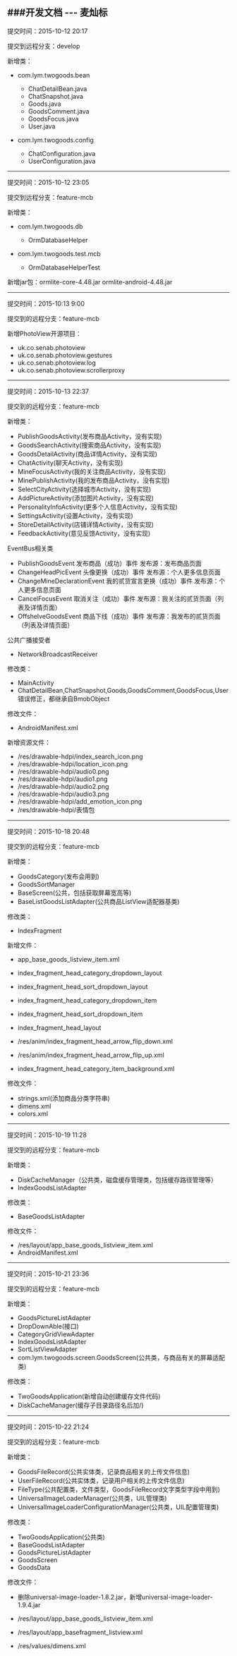 ###开发文档 --- 麦灿标
---

提交时间：2015-10-12 20:17

提交到远程分支：develop

新增类：

*  com.lym.twogoods.bean
    *  ChatDetailBean.java
    *  ChatSnapshot.java
    *  Goods.java
    *  GoodsComment.java
    *  GoodsFocus.java
    *  User.java

* com.lym.twogoods.config
    * ChatConfiguration.java
    * UserConfiguration.java
    
---

提交时间：2015-10-12 23:05

提交到远程分支：feature-mcb

新增类：
    
* com.lym.twogoods.db
    *  OrmDatabaseHelper

* com.lym.twogoods.test.mcb
    *  OrmDatabaseHelperTest
	
新增jar包：ormlite-core-4.48.jar ormlite-android-4.48.jar
    
---

提交时间：2015-10:13 9:00

提交到的远程分支：feature-mcb

新增PhotoView开源项目：

* uk.co.senab.photoview
* uk.co.senab.photoview.gestures
* uk.co.senab.photoview.log
* uk.co.senab.photoview.scrollerproxy

---

提交时间：2015-10-13 22:37

提交到的远程分支：feature-mcb

新增类：

* PublishGoodsActivity(发布商品Activity，没有实现)
* GoodsSearchActivity(搜索商品Activity，没有实现)
* GoodsDetailActivity(商品详情Activity，没有实现)
* ChatActivity(聊天Activity，没有实现)
* MineFocusActivity(我的关注商品Activity，没有实现)
* MinePublishActivity(我的发布商品Activity，没有实现)
* SelectCityActivity(选择城市Activity，没有实现)
* AddPictureActivity(添加图片Activity，没有实现)
* PersonalityInfoActivity(更多个人信息Activity，没有实现)
* SettingsActivity(设置Activity，没有实现)
* StoreDetailActivity(店铺详情Activity，没有实现)
* FeedbackActivity(意见反馈Activity，没有实现)

EventBus相关类

* PublishGoodsEvent  发布商品（成功）事件            发布源：发布商品页面
* ChangeHeadPicEvent 头像更换（成功）事件            发布源：个人更多信息页面
* ChangeMineDeclarationEvent 我的贰货宣言更换（成功）事件    发布源：个人更多信息页面
* CancelFocusEvent 取消关注（成功）事件            发布源：我关注的贰货页面（列表及详情页面）
* OffshelveGoodsEvent 商品下线（成功）事件            发布源：我发布的贰货页面（列表及详情页面）

公共广播接受者

* NetworkBroadcastReceiver

修改类：

* MainActivity
* ChatDetailBean,ChatSnapshot,Goods,GoodsComment,GoodsFocus,User错误修正，都继承自BmobObject

修改文件：

* AndroidManifest.xml

新增资源文件：

* /res/drawable-hdpi/index_search_icon.png
* /res/drawable-hdpi/location_icon.png
* /res/drawable-hdpi/audio0.png
* /res/drawable-hdpi/audio1.png
* /res/drawable-hdpi/audio2.png
* /res/drawable-hdpi/audio3.png
* /res/drawable-hdpi/add_emotion_icon.png
* /res/drawable-hdpi/表情包

---

提交时间：2015-10-18 20:48 

提交到的远程分支：feature-mcb

新增类：

* GoodsCategory(发布会用到)
* GoodsSortManager
* BaseScreen(公共，包括获取屏幕宽高等)
* BaseListGoodsListAdapter(公共商品ListView适配器基类)

修改类：

* IndexFragment

新增文件：

* app_base_goods_listview_item.xml
* index_fragment_head_category_dropdown_layout
* index_fragment_head_sort_dropdown_layout
* index_fragment_head_category_dropdown_item
* index_fragment_head_sort_dropdown_item
* index_fragment_head_layout

* /res/anim/index_fragment_head_arrow_flip_down.xml
* /res/anim/index_fragment_head_arrow_flip_up.xml

* index_fragment_head_category_item_background.xml

修改文件：

* strings.xml(添加商品分类字符串)
* dimens.xml
* colors.xml

---

提交时间：2015-10-19 11:28

提交到的远程分支：feature-mcb

新增类：

* DiskCacheManager（公共类，磁盘缓存管理类，包括缓存路径管理等）
* IndexGoodsListAdapter

修改类：

* BaseGoodsListAdapter

修改文件：

* /res/layout/app_base_goods_listview_item.xml
* AndroidManifest.xml


---

提交时间：2015-10-21 23:36

提交到的远程分支：feature-mcb

新增类：

* GoodsPictureListAdapter
* DropDownAble(接口)
* CategoryGridViewAdapter
* IndexGoodsListAdapter
* SortListViewAdapter
* com.lym.twogoods.screen.GoodsScreen(公共类，与商品有关的屏幕适配类)

修改类：

* TwoGoodsApplication(新增自动创建缓存文件代码)
* DiskCacheManager(缓存子目录路径名后加/)

---

提交时间：2015-10-22 21:24

提交到的远程分支：feature-mcb

新增类：

* GoodsFileRecord(公共实体类，记录商品相关的上传文件信息)
* UserFileRecord(公共实体类，记录用户相关的上传文件信息)
* FileType(公共配置类，文件类型，GoodsFileRecord文字类型字段中用到)
* UniversalImageLoaderManager(公共类，UIL管理类)
* UniversalImageLoaderConfigurationManager(公共类，UIL配置管理类)

修改类：

* TwoGoodsApplication(公共类)
* BaseGoodsListAdapter
* GoodsPictureListAdapter
* GoodsScreen
* GoodsData

修改文件：

* 删除universal-image-loader-1.8.2.jar，新增universal-image-loader-1.9.4.jar

* /res/layout/app_base_goods_listview_item.xml
* /res/layout/app_basefragment_listview.xml
* /res/values/dimens.xml









